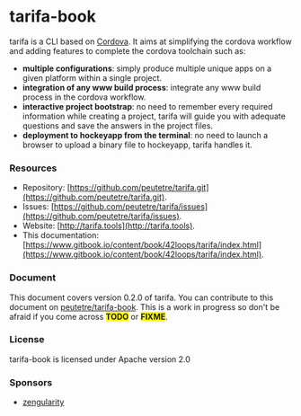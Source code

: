 # tarifa-book

tarifa is a CLI based on [Cordova](http://cordova.apache.org/).
It aims at simplifying the cordova workflow and adding features to complete the cordova toolchain such as:

* **multiple configurations**: simply produce multiple unique apps on a given platform within a single project.
* **integration of any www build process**: integrate any www build process in the cordova workflow.
* **interactive project bootstrap**: no need to remember every required information while creating a project, tarifa will guide you with adequate questions and save the answers in the project files.
* **deployment to hockeyapp from the terminal**: no need to launch a browser to upload a binary file to hockeyapp, tarifa handles it.

### Resources

* Repository: [https://github.com/peutetre/tarifa.git](https://github.com/peutetre/tarifa.git).
* Issues: [https://github.com/peutetre/tarifa/issues](https://github.com/peutetre/tarifa/issues).
* Website: [http://tarifa.tools](http://tarifa.tools).
* This documentation: [https://www.gitbook.io/content/book/42loops/tarifa/index.html](https://www.gitbook.io/content/book/42loops/tarifa/index.html).

### Document

This document covers version 0.2.0 of tarifa. You can contribute to this document on [peutetre/tarifa-book](https://github.com/peutetre/tarifa-book.git).
This is a work in progress so don't be afraid if you come across <span style="background:yellow;"><strong>TODO</strong></span> or <span style="background:yellow;"><strong>FIXME</strong></span>.

### License

tarifa-book is licensed under Apache version 2.0

### Sponsors

* [zengularity](http://zengularity.com)
